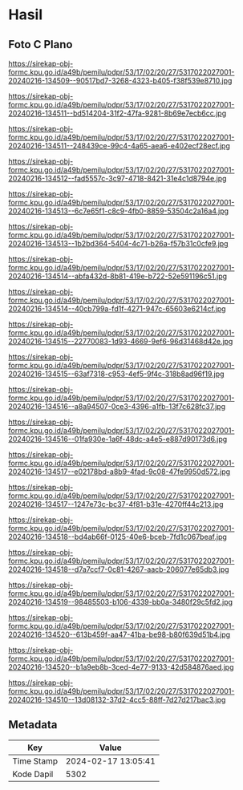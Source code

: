 # Hasil

## Foto C Plano

https://sirekap-obj-formc.kpu.go.id/a49b/pemilu/pdpr/53/17/02/20/27/5317022027001-20240216-134509--90517bd7-3268-4323-b405-f38f539e8710.jpg

https://sirekap-obj-formc.kpu.go.id/a49b/pemilu/pdpr/53/17/02/20/27/5317022027001-20240216-134511--bd514204-31f2-47fa-9281-8b69e7ecb6cc.jpg

https://sirekap-obj-formc.kpu.go.id/a49b/pemilu/pdpr/53/17/02/20/27/5317022027001-20240216-134511--248439ce-99c4-4a65-aea6-e402ecf28ecf.jpg

https://sirekap-obj-formc.kpu.go.id/a49b/pemilu/pdpr/53/17/02/20/27/5317022027001-20240216-134512--fad5557c-3c97-4718-8421-31e4c1d8794e.jpg

https://sirekap-obj-formc.kpu.go.id/a49b/pemilu/pdpr/53/17/02/20/27/5317022027001-20240216-134513--6c7e65f1-c8c9-4fb0-8859-53504c2a16a4.jpg

https://sirekap-obj-formc.kpu.go.id/a49b/pemilu/pdpr/53/17/02/20/27/5317022027001-20240216-134513--1b2bd364-5404-4c71-b26a-f57b31c0cfe9.jpg

https://sirekap-obj-formc.kpu.go.id/a49b/pemilu/pdpr/53/17/02/20/27/5317022027001-20240216-134514--abfa432d-8b81-419e-b722-52e591196c51.jpg

https://sirekap-obj-formc.kpu.go.id/a49b/pemilu/pdpr/53/17/02/20/27/5317022027001-20240216-134514--40cb799a-fd1f-4271-947c-65603e6214cf.jpg

https://sirekap-obj-formc.kpu.go.id/a49b/pemilu/pdpr/53/17/02/20/27/5317022027001-20240216-134515--22770083-1d93-4669-9ef6-96d31468d42e.jpg

https://sirekap-obj-formc.kpu.go.id/a49b/pemilu/pdpr/53/17/02/20/27/5317022027001-20240216-134515--63af7318-c953-4ef5-9f4c-318b8ad96f19.jpg

https://sirekap-obj-formc.kpu.go.id/a49b/pemilu/pdpr/53/17/02/20/27/5317022027001-20240216-134516--a8a94507-0ce3-4396-a1fb-13f7c628fc37.jpg

https://sirekap-obj-formc.kpu.go.id/a49b/pemilu/pdpr/53/17/02/20/27/5317022027001-20240216-134516--01fa930e-1a6f-48dc-a4e5-e887d90173d6.jpg

https://sirekap-obj-formc.kpu.go.id/a49b/pemilu/pdpr/53/17/02/20/27/5317022027001-20240216-134517--e02178bd-a8b9-4fad-9c08-47fe9950d572.jpg

https://sirekap-obj-formc.kpu.go.id/a49b/pemilu/pdpr/53/17/02/20/27/5317022027001-20240216-134517--1247e73c-bc37-4f81-b31e-4270ff44c213.jpg

https://sirekap-obj-formc.kpu.go.id/a49b/pemilu/pdpr/53/17/02/20/27/5317022027001-20240216-134518--bd4ab66f-0125-40e6-bceb-7fd1c067beaf.jpg

https://sirekap-obj-formc.kpu.go.id/a49b/pemilu/pdpr/53/17/02/20/27/5317022027001-20240216-134518--d7a7ccf7-0c81-4267-aacb-206077e65db3.jpg

https://sirekap-obj-formc.kpu.go.id/a49b/pemilu/pdpr/53/17/02/20/27/5317022027001-20240216-134519--98485503-b106-4339-bb0a-3480f29c5fd2.jpg

https://sirekap-obj-formc.kpu.go.id/a49b/pemilu/pdpr/53/17/02/20/27/5317022027001-20240216-134520--613b459f-aa47-41ba-be98-b80f639d51b4.jpg

https://sirekap-obj-formc.kpu.go.id/a49b/pemilu/pdpr/53/17/02/20/27/5317022027001-20240216-134520--b1a9eb8b-3ced-4e77-9133-42d584876aed.jpg

https://sirekap-obj-formc.kpu.go.id/a49b/pemilu/pdpr/53/17/02/20/27/5317022027001-20240216-134510--13d08132-37d2-4cc5-88ff-7d27d217bac3.jpg


## Metadata

| Key        | Value               |
| ---------- | ------------------- |
| Time Stamp | 2024-02-17 13:05:41 |
| Kode Dapil | 5302                |



